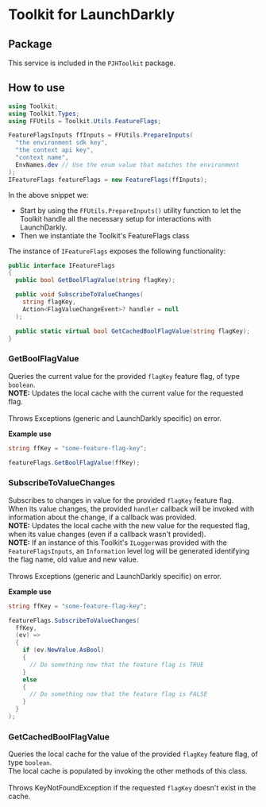 # Toolkit for LaunchDarkly

## Package
This service is included in the `PJHToolkit` package.

## How to use
```c#
using Toolkit;
using Toolkit.Types;
using FFUtils = Toolkit.Utils.FeatureFlags;

FeatureFlagsInputs ffInputs = FFUtils.PrepareInputs(
  "the environment sdk key",
  "the context api key",
  "context name",
  EnvNames.dev // Use the enum value that matches the environment
);
IFeatureFlags featureFlags = new FeatureFlags(ffInputs);
```

In the above snippet we:
- Start by using the `FFUtils.PrepareInputs()` utility function to let the Toolkit handle all the necessary setup for interactions with LaunchDarkly.
- Then we instantiate the Toolkit's FeatureFlags class

The instance of `IFeatureFlags` exposes the following functionality:

```c#
public interface IFeatureFlags
{
  public bool GetBoolFlagValue(string flagKey);

  public void SubscribeToValueChanges(
    string flagKey,
    Action<FlagValueChangeEvent>? handler = null
  );

  public static virtual bool GetCachedBoolFlagValue(string flagKey);
}
```

### GetBoolFlagValue
Queries the current value for the provided `flagKey` feature flag, of type `boolean`.<br>
**NOTE:** Updates the local cache with the current value for the requested flag.<br><br>
Throws Exceptions (generic and LaunchDarkly specific) on error.

**Example use**
```c#
string ffKey = "some-feature-flag-key";

featureFlags.GetBoolFlagValue(ffKey);
```

### SubscribeToValueChanges
Subscribes to changes in value for the provided `flagKey` feature flag.<br>
When its value changes, the provided `handler` callback will be invoked with information about the change, if a callback was provided.<br>
**NOTE:** Updates the local cache with the new value for the requested flag, when its value changes (even if a callback wasn't provided).<br>
**NOTE:** If an instance of this Toolkit's `ILogger`was provided with the `FeatureFlagsInputs`, an `Information` level log will be generated identifying the flag name, old value and new value.<br><br>
Throws Exceptions (generic and LaunchDarkly specific) on error.

**Example use**
```c#
string ffKey = "some-feature-flag-key";

featureFlags.SubscribeToValueChanges(
  ffKey,
  (ev) =>
  {
    if (ev.NewValue.AsBool)
    {
      // Do something now that the feature flag is TRUE
    }
    else
    {
      // Do something now that the feature flag is FALSE
    }
  }
);
```

### GetCachedBoolFlagValue
Queries the local cache for the value of the provided `flagKey` feature flag, of type `boolean`.<br>
The local cache is populated by invoking the other methods of this class.<br><br>
Throws KeyNotFoundException if the requested `flagKey` doesn't exist in the cache.